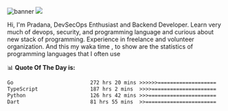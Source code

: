 ![banner](.github/banner-profile.jpeg)
<img src="https://user-images.githubusercontent.com/73097560/115834477-dbab4500-a447-11eb-908a-139a6edaec5c.gif"></p>

Hi, I'm Pradana, DevSecOps Enthusiast and Backend Developer. Learn very much of devops, security, and programming language and curious about new stack of programming. Experience in freelance and volunteer organization. And this my waka time , to show are the statistics of programming languages that I often use

📊 **Quote Of The Day is:**
<!--START_SECTION:waka-->

```txt
Go                         272 hrs 20 mins >>>>>>===================   24.33 %
TypeScript                 187 hrs 2 mins  >>>>=====================   16.71 %
Python                     126 hrs 42 mins >>>======================   11.32 %
Dart                       81 hrs 55 mins  >>=======================   07.32 %
```

<!--END_SECTION:waka-->
